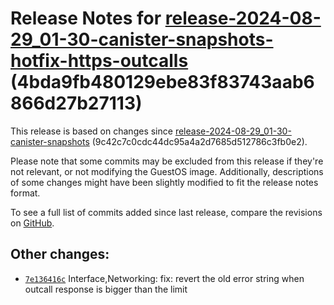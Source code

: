 Release Notes for [**release\-2024\-08\-29\_01\-30\-canister\-snapshots\-hotfix\-https\-outcalls**](https://github.com/dfinity/ic/tree/release-2024-08-29_01-30-canister-snapshots-hotfix-https-outcalls) (4bda9fb480129ebe83f83743aab6866d27b27113\)
=====================================================================================================================================================================================================================================================

This release is based on changes since [release\-2024\-08\-29\_01\-30\-canister\-snapshots](https://dashboard.internetcomputer.org/release/9c42c7c0cdc44dc95a4a2d7685d512786c3fb0e2) (9c42c7c0cdc44dc95a4a2d7685d512786c3fb0e2\).

Please note that some commits may be excluded from this release if they're not relevant, or not modifying the GuestOS image. Additionally, descriptions of some changes might have been slightly modified to fit the release notes format.

To see a full list of commits added since last release, compare the revisions on [GitHub](https://github.com/dfinity/ic/compare/release-2024-08-29_01-30-canister-snapshots...release-2024-08-29_01-30-canister-snapshots-hotfix-https-outcalls).

Other changes:
--------------

* [`7e136416c`](https://github.com/dfinity/ic/commit/7e136416c) Interface,Networking: fix: revert the old error string when outcall response is bigger than the limit
